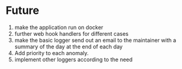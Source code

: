 # Future
1. make the application run on docker
2. further web hook handlers for different cases
3. make the basic logger send out an email to the maintainer with a summary of the day at the end of each day
4. Add priority to each anomaly.
5. implement other loggers according to the need